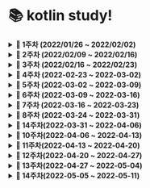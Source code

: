 # 📚 kotlin study!



<details markdown="1">
<summary><strong> 🎈 1주차 (2022/01/26 ~ 2022/02/02)</strong></summary>
백준알고리즘 단계별 문제풀이 ~20
<br>
</details>


<details markdown="1">
<summary><strong> 🎈 2주차 (2022/02/09 ~ 2022/02/16)</strong></summary>
<br>

|                             문제                             | 문제 유형 |                  풀이                  | 기타 |
| :----------------------------------------------------------: | :-------: | :------------------------------------: |:-------:|
| [BOJ 1874 스택수열](https://www.acmicpc.net/problem/1874) | 자료구조,스택  | [풀이](https://github.com/Like-Kotlin/SSAFY_7th_KotlinStudy/blob/main/%EC%86%A1%ED%98%84%EC%A7%84/%EB%B0%B1%EC%A4%80_KOTLIN/1874_%EC%8A%A4%ED%83%9D%EC%88%98%EC%97%B4.kt) |   |
| [BOJ 14425 문자열집합](https://www.acmicpc.net/problem/14425) | 자료구조,문자열,트리  | [풀이](https://github.com/Like-Kotlin/SSAFY_7th_KotlinStudy/blob/main/%EC%86%A1%ED%98%84%EC%A7%84/%EB%B0%B1%EC%A4%80_KOTLIN/14425_%EB%AC%B8%EC%9E%90%EC%97%B4%EC%A7%91%ED%95%A9.kt)                              |  | 
| [BOJ 2671 트리의 부모찾기](https://www.acmicpc.net/problem/11725)  |  트리,dfs,bfs   | [풀이](https://github.com/Like-Kotlin/SSAFY_7th_KotlinStudy/blob/main/%EC%86%A1%ED%98%84%EC%A7%84/%EB%B0%B1%EC%A4%80_KOTLIN/11725_%ED%8A%B8%EB%A6%AC%EC%9D%98%EB%B6%80%EB%AA%A8%EC%B0%BE%EA%B8%B0.kt) |   |

<br>

</details>



<details markdown="1">
<summary><strong> 🎈 3주차 (2022/02/16 ~ 2022/02/23)</strong></summary>
<br>
<br>

|                             문제                             | 문제 유형 |                  풀이                  | 기타 |
| :----------------------------------------------------------: | :-------: | :------------------------------------: |:-------:|
| [BOJ 9613 GCD합](https://www.acmicpc.net/problem/9613) | 수학  | [풀이](https://github.com/Like-Kotlin/SSAFY_7th_KotlinStudy/blob/main/%EC%86%A1%ED%98%84%EC%A7%84/%EB%B0%B1%EC%A4%80_KOTLIN/9613_GCD%ED%95%A9.kt) |   |
| [BOJ 20115 에너지드링크](https://www.acmicpc.net/problem/20115) | 그리디 | [풀이](https://github.com/Like-Kotlin/SSAFY_7th_KotlinStudy/blob/main/%EC%86%A1%ED%98%84%EC%A7%84/%EB%B0%B1%EC%A4%80_KOTLIN/20115_%EC%97%90%EB%84%88%EC%A7%80%EB%93%9C%EB%A7%81%ED%81%AC.kt) |  |
| [BOJ 9095 1,2,3 더하기](https://www.acmicpc.net/problem/9095)  | DP | [풀이](https://github.com/Like-Kotlin/SSAFY_7th_KotlinStudy/blob/main/%EC%86%A1%ED%98%84%EC%A7%84/%EB%B0%B1%EC%A4%80_KOTLIN/9095_1%2C2%2C3%EB%8D%94%ED%95%98%EA%B8%B0.kt) |   |

<br>

</details>



<details markdown="1">
<summary><strong> 🎈 4주차 (2022-02-23 ~ 2022-03-02)</strong></summary>
<br>
<br>

|                             문제                             | 문제 유형 |                  풀이                  | 기타 |
| :----------------------------------------------------------: | :-------: | :------------------------------------: |:-------:|
| [BOJ 9251 LCS](https://www.acmicpc.net/problem/9251) | DP  | [풀이](https://github.com/Like-Kotlin/SSAFY_7th_KotlinStudy/blob/main/%EC%86%A1%ED%98%84%EC%A7%84/%EB%B0%B1%EC%A4%80_KOTLIN/9251_LCS.kt) | 0  |
| [BOJ 21921 블로그](https://www.acmicpc.net/problem/21921) | 투포인터 | [풀이](https://github.com/Like-Kotlin/SSAFY_7th_KotlinStudy/blob/main/%EC%86%A1%ED%98%84%EC%A7%84/%EB%B0%B1%EC%A4%80_KOTLIN/21921_%EB%B8%94%EB%A1%9C%EA%B7%B8.kt) |  |
| [BOJ 21608 상어초등학교](https://www.acmicpc.net/problem/21608)  | 구현 | [풀이](https://github.com/Like-Kotlin/SSAFY_7th_KotlinStudy/blob/main/%EC%86%A1%ED%98%84%EC%A7%84/%EB%B0%B1%EC%A4%80_KOTLIN/21608_%EC%83%81%EC%96%B4%EC%B4%88%EB%93%B1%ED%95%99%EA%B5%90.kt) |   |

<br>
</details>





<details markdown="1">
<summary><strong> 🎈 5주차 (2022-03-02 ~ 2022-03-09)</strong></summary>
<br>
<br>

|                             문제                             | 문제 유형 |                  풀이                  | 기타 |
| :----------------------------------------------------------: | :-------: | :------------------------------------: |:-------:|
| [BOJ 5547 일루미네이션](https://www.acmicpc.net/problem/5547) | 그래프 탐색, DFS, BFS  | [풀이](https://github.com/Like-Kotlin/SSAFY_7th_KotlinStudy/blob/main/%EC%86%A1%ED%98%84%EC%A7%84/%EB%B0%B1%EC%A4%80_KOTLIN/5547_%EC%9D%BC%EB%A3%A8%EB%AF%B8%EB%84%A4%EC%9D%B4%EC%85%98.kt) |  |
| [BOJ 1548 부분삼각수열](https://www.acmicpc.net/problem/1548) | 	그리디, 브루트포스, 정렬 | [풀이](https://github.com/Like-Kotlin/SSAFY_7th_KotlinStudy/blob/main/%EC%86%A1%ED%98%84%EC%A7%84/%EB%B0%B1%EC%A4%80_KOTLIN/1548_%EB%B6%80%EB%B6%84%EC%82%BC%EA%B0%81%EC%88%98%EC%97%B4.kt) |  |
| [BOJ 16234 인구이동](https://www.acmicpc.net/problem/16234)  | 그래프, 시뮬레이션 | [풀이](https://github.com/Like-Kotlin/SSAFY_7th_KotlinStudy/blob/main/%EC%86%A1%ED%98%84%EC%A7%84/%EB%B0%B1%EC%A4%80_KOTLIN/16234_%EC%9D%B8%EA%B5%AC%EC%9D%B4%EB%8F%99.kt) |   |

<br>
</details>



<details markdown="1">
<summary><strong> 🎈 6주차 (2022-03-09 ~ 2022-03-16)</strong></summary>
<br>
<br>

|                             문제                             | 문제 유형 |                  풀이                  | 기타 |
| :----------------------------------------------------------: | :-------: | :------------------------------------: |:-------:|
| [BOJ 22871 징검다리건너기](https://www.acmicpc.net/problem/22871) | 이분탐색  | [풀이](https://github.com/Like-Kotlin/SSAFY_7th_KotlinStudy/blob/main/%EC%86%A1%ED%98%84%EC%A7%84/%EB%B0%B1%EC%A4%80_KOTLIN/22871_%EC%A7%95%EA%B2%80%EB%8B%A4%EB%A6%AC%EA%B1%B4%EB%84%88%EA%B8%B0(large).kt) |  0 - dp 응용력 필요 |
| [BOJ 1174 줄어드는수](https://www.acmicpc.net/problem/1174) | 백트래킹 | [풀이](https://github.com/Like-Kotlin/SSAFY_7th_KotlinStudy/blob/main/%EC%86%A1%ED%98%84%EC%A7%84/%EB%B0%B1%EC%A4%80_KOTLIN/1174_%EC%A4%84%EC%96%B4%EB%93%9C%EB%8A%94%EC%88%98.kt) | 0 - 비트마스킹 이해도 필요 |
| [BOJ 1074 Z](https://www.acmicpc.net/problem/1074)  | 분할정복 | [풀이](https://github.com/Like-Kotlin/SSAFY_7th_KotlinStudy/blob/main/%EC%86%A1%ED%98%84%EC%A7%84/%EB%B0%B1%EC%A4%80_KOTLIN/1074_Z.kt) | 0 - 재귀 이해도 부족  |

<br>
</details>




<details markdown="1">
<summary><strong> 🎈 7주차 (2022-03-16 ~ 2022-03-23)</strong></summary>
<br>
<br>

|                             문제                             | 문제 유형 |                  풀이                  | 기타 |
| :----------------------------------------------------------: | :-------: | :------------------------------------: |:-------:|
| [BOJ 11660 구간합구하기5](https://www.acmicpc.net/problem/11660) | 누적 합, 다이나믹 프로그래밍  | [풀이](https://github.com/Like-Kotlin/SSAFY_7th_KotlinStudy/blob/main/%EC%86%A1%ED%98%84%EC%A7%84/%EB%B0%B1%EC%A4%80_KOTLIN/11660_%EA%B5%AC%EA%B0%84%ED%95%A9%EA%B5%AC%ED%95%98%EA%B8%B05.kt) |  |
| [BOJ 17609 회문](https://www.acmicpc.net/problem/17609) | 구현, 문자열, 투포인터 | [풀이](https://github.com/Like-Kotlin/SSAFY_7th_KotlinStudy/blob/main/%EC%86%A1%ED%98%84%EC%A7%84/%EB%B0%B1%EC%A4%80_KOTLIN/17609_%ED%9A%8C%EB%AC%B8.kt) | 0 - 리턴문 중요 |
| [BOJ 11265 끝나지않는파티](https://www.acmicpc.net/problem/11265)  | 최단 거리 | [풀이](https://github.com/Like-Kotlin/SSAFY_7th_KotlinStudy/blob/main/%EC%86%A1%ED%98%84%EC%A7%84/%EB%B0%B1%EC%A4%80_KOTLIN/11265_%EB%81%9D%EB%82%98%EC%A7%80%EC%95%8A%EB%8A%94%ED%8C%8C%ED%8B%B0.kt) | 플로이드 와샬(공식)  |

<br>
</details>



<details markdown="1">
<summary><strong> 🎈 8주차 (2022-03-24 ~ 2022-03-31)</strong></summary>
<br>
<br>

|                             문제                             | 문제 유형 |                  풀이                  | 기타 |
| :----------------------------------------------------------: | :-------: | :------------------------------------: |:-------:|
| [BOJ 14567 선수과목](https://www.acmicpc.net/problem/14567) | 위상정렬 | [풀이](https://github.com/Like-Kotlin/SSAFY_7th_KotlinStudy/blob/main/%EC%86%A1%ED%98%84%EC%A7%84/%EB%B0%B1%EC%A4%80_KOTLIN/14567_%EC%84%A0%EC%88%98%EA%B3%BC%EB%AA%A9.kt) | 2가지 방법 가능 |
| [BOJ 1717 집합의표현](https://www.acmicpc.net/problem/1717) | 분리집합 | [풀이](https://github.com/Like-Kotlin/SSAFY_7th_KotlinStudy/blob/main/%EC%86%A1%ED%98%84%EC%A7%84/%EB%B0%B1%EC%A4%80_KOTLIN/1717_%EC%A7%91%ED%95%A9%EC%9D%98%ED%91%9C%ED%98%84.kt) | 기초 유니온 파인드|
| [BOJ 1197 최소 스패닝 트리](https://www.acmicpc.net/problem/1197)  | 최소스패닝트리(mst) | [풀이](https://github.com/Like-Kotlin/SSAFY_7th_KotlinStudy/blob/main/%EC%86%A1%ED%98%84%EC%A7%84/%EB%B0%B1%EC%A4%80_KOTLIN/1197_%EC%B5%9C%EC%86%8C%EC%8A%A4%ED%8C%A8%EB%8B%9D%ED%8A%B8%EB%A6%AC.kt) | (MST) 프림,크루스칼 |

<br>
</details>



<details markdown="1">
<summary><strong> 🎈 14주차(2022-03-31 ~ 2022-04-06) </strong></summary>
<br>
<br>

|                             문제                             | 문제 유형 |                  풀이                  | 기타 |
| :----------------------------------------------------------: | :-------: | :------------------------------------: |:-------:|
| [BOJ 4358 생태학](https://www.acmicpc.net/problem/4358) | 트라이 | [풀이](https://github.com/Like-Kotlin/SSAFY_7th_KotlinStudy/blob/main/%EC%86%A1%ED%98%84%EC%A7%84/%EB%B0%B1%EC%A4%80_KOTLIN/4358_%EC%83%9D%ED%83%9C%ED%95%99.kt) | 트리맵 |
| [BOJ 15681 트리와 쿼리](https://www.acmicpc.net/problem/15681) | 트리, dp | [풀이](https://github.com/Like-Kotlin/SSAFY_7th_KotlinStudy/blob/main/%EC%86%A1%ED%98%84%EC%A7%84/%EB%B0%B1%EC%A4%80_KOTLIN/15681_%ED%8A%B8%EB%A6%AC%EC%99%80%EC%BF%BC%EB%A6%AC.kt) |  dp방법이 더 빠르긴함. 트리짜는 법도 익히기 |
| [BOJ 1935 후위표기식2](https://www.acmicpc.net/problem/1935)  | 자료구조, 스택 | [풀이](https://github.com/Like-Kotlin/SSAFY_7th_KotlinStudy/blob/main/%EC%86%A1%ED%98%84%EC%A7%84/%EB%B0%B1%EC%A4%80_KOTLIN/1935_%ED%9B%84%EC%9C%84%ED%91%9C%EA%B8%B0%EC%8B%9D2.kt) | 후위식 연산 공식 |

<br>
</details>



<details markdown="1">
<summary><strong> 🎈 10주차(2022-04-06 ~ 2022-04-13) </strong></summary>
<br>
<br>

|                             문제                             | 문제 유형 |                  풀이                  | 기타 |
| :----------------------------------------------------------: | :-------: | :------------------------------------: |:-------:|
| [BOJ 1068 트리](https://www.acmicpc.net/problem/1068) | 트리,그래프 | [풀이](https://github.com/Like-Kotlin/SSAFY_7th_KotlinStudy/blob/main/%EC%86%A1%ED%98%84%EC%A7%84/%EB%B0%B1%EC%A4%80_KOTLIN/1068_%ED%8A%B8%EB%A6%AC.kt) | 다시 풀기, dfs응용 |
| [BOJ 21275 폰호석만](https://www.acmicpc.net/problem/21275) | 수학, 브루트포스 | [풀이](https://github.com/Like-Kotlin/SSAFY_7th_KotlinStudy/blob/main/%EC%86%A1%ED%98%84%EC%A7%84/%EB%B0%B1%EC%A4%80_KOTLIN/21275_%ED%8F%B0%ED%98%B8%EC%84%9D%EB%A7%8C.kt) | 진법변환 -> Integer.parse(바꿀 문자열,i)|
| [BOJ 1931 회의실 배정](https://www.acmicpc.net/problem/1931)  | 그리디, 정렬 | [풀이](https://github.com/Like-Kotlin/SSAFY_7th_KotlinStudy/blob/main/%EC%86%A1%ED%98%84%EC%A7%84/%EB%B0%B1%EC%A4%80_KOTLIN/1931_%ED%9A%8C%EC%9D%98%EC%8B%A4%EB%B0%B0%EC%A0%95.kt) | Node: Comparable<Node>로 우선순위 지정하는 방법 자주 쓰임, 구현법 숙지 |

<br>
</details>


<details markdown="1">
<summary><strong> 🎈 11주차(2022-04-13 ~ 2022-04-20) </strong></summary>
<br>
<br>

|                             문제                             | 문제 유형 |                  풀이                  | 기타 |
| :----------------------------------------------------------: | :-------: | :------------------------------------: |:-------:|
| [BOJ 9465 스티커](https://www.acmicpc.net/problem/9465) | dp | [풀이]() |  |
| [BOJ 2225 합분해](https://www.acmicpc.net/problem/2225) | dp, 수학 | [풀이]() | |
| [BOJ 20922 겹치는 건 싫어](https://www.acmicpc.net/problem/20922)  | 투 포인터 | [풀이]() |  |

<br>
</details>



<details markdown="1">
<summary><strong> 🎈 12주차(2022-04-20 ~ 2022-04-27) </strong></summary>
<br>
<br>

|                             문제                             | 문제 유형 |                  풀이                  | 기타 |
| :----------------------------------------------------------: | :-------: | :------------------------------------: |:-------:|
| [BOJ 기차가 어둠을 헤치고 은하수를](https://www.acmicpc.net/problem/15787) | 구현,시뮬레이션 | [풀이]() |  |
| [BOJ 연구소](https://www.acmicpc.net/problem/14502) | 그래프탐색,bfs | [풀이]() | |
| [BOJ 제곱수찾기](https://www.acmicpc.net/problem/1025)  | 브루트포스 | [풀이]() |  |

<br>
</details>



<details markdown="1">
<summary><strong> 🎈 13주차(2022-04-27 ~ 2022-05-04) </strong></summary>
<br>
<br>

|                             문제                             | 문제 유형 |                  풀이                  | 기타 |
| :----------------------------------------------------------: | :-------: | :------------------------------------: |:-------:|
| [프로그래머스 신고결과받기](https://programmers.co.kr/learn/courses/30/lessons/92334) | 해시맵 | [풀이]() |  |
| [프로그래머스 주차요금계산](https://programmers.co.kr/learn/courses/30/lessons/92341) | 해시 | [풀이]() | |
| [프로그래머스 양과늑대](https://programmers.co.kr/learn/courses/30/lessons/92343)  | 그래프 | [풀이]() |  |

<br>
</details>

<details markdown="1">
<summary><strong> 🎈 14주차(2022-05-05 ~ 2022-05-11) </strong></summary>
<br>
<br>

|                             문제                             | 문제 유형 |                  풀이                  | 기타 |
| :----------------------------------------------------------: | :-------: | :------------------------------------: |:-------:|
| [프로그래머스 신규아이디추천](https://programmers.co.kr/learn/courses/30/lessons/72410) |  | [풀이]() |  |
| [프로그래머스 메뉴리뉴얼](https://programmers.co.kr/learn/courses/30/lessons/72411) |  | [풀이]() | |
| [프로그래머스 합승택시요금](https://programmers.co.kr/learn/courses/30/lessons/72413)  | 그래프 | [풀이]() |  |

<br>
</details>




